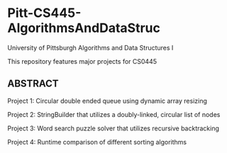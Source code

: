 # Pitt-CS445-AlgorithmsAndDataStruc
University of Pittsburgh Algorithms and Data Structures I

This repository features major projects for CS0445

## ABSTRACT
Project 1: Circular double ended queue using dynamic array resizing

Project 2: StringBuilder that utilizes a doubly-linked, circular list of nodes

Project 3: Word search puzzle solver that utilizes recursive backtracking

Project 4: Runtime comparison of different sorting algorithms
